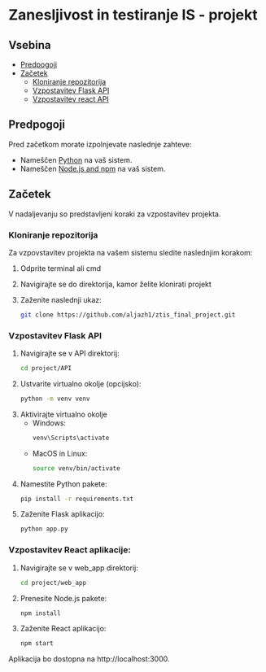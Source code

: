 # Zanesljivost in testiranje IS - projekt

## Vsebina

- [Predpogoji](#predpogoji)
- [Začetek](#začetek)
  - [Kloniranje repozitorija](#kloniranje)
  - [Vzpostavitev Flask API](#flask)
  - [Vzpostavitev react API](#react)

<a name="predpogoji"></a>
## Predpogoji

Pred začetkom morate izpolnjevate naslednje zahteve:

- Nameščen [Python](https://www.python.org/downloads/) na vaš sistem.
- Nameščen [Node.js and npm](https://nodejs.org/) na vaš sistem.

<a name="začetek"></a>
## Začetek

V nadaljevanju so predstavljeni koraki za vzpostavitev projekta.

<a name="kloniranje"></a>
### Kloniranje repozitorija

Za vzpovstavitev projekta na vašem sistemu sledite naslednjim korakom:

1. Odprite terminal ali cmd

2. Navigirajte se do direktorija, kamor želite klonirati projekt

3. Zaženite naslednji ukaz:

   ```bash
   git clone https://github.com/aljazh1/ztis_final_project.git

<a name="flask"></a>
### Vzpostavitev Flask API

1. Navigirajte se v API direktorij:
    ```bash
    cd project/API

2. Ustvarite virtualno okolje (opcijsko):
    ```bash
    python -m venv venv

3. Aktivirajte virtualno okolje
    - Windows:
        ```bash
        venv\Scripts\activate
    
    - MacOS in Linux:
        ```bash
        source venv/bin/activate

4. Namestite Python pakete:
    ```bash
    pip install -r requirements.txt

5. Zaženite Flask aplikacijo:
    ```bash
    python app.py

<a name="react"></a>
### Vzpostavitev React aplikacije:
1. Navigirajte se v web_app direktorij:
    ```bash
    cd project/web_app

2. Prenesite Node.js pakete:
    ```bash
    npm install

3. Zaženite React aplikacijo:
    ```bash
    npm start

Aplikacija bo dostopna na http://localhost:3000.






